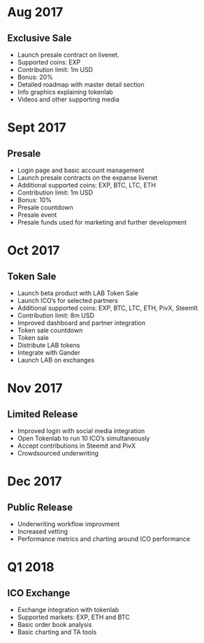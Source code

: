 # Aug 2017
## Exclusive Sale
* Launch presale contract on livenet.
* Supported coins: EXP 
* Contribution limit: 1m USD
* Bonus: 20%
* Detailed roadmap with master detail section
* Info graphics explaining tokenlab
* Videos and other supporting media
# Sept 2017
## Presale
* Login page and basic account management
* Launch presale contracts on the expanse livenet
* Additional supported coins: EXP, BTC, LTC, ETH
* Contribution limit: 1m USD
* Bonus: 10%
* Presale countdown
* Presale event
* Presale funds used for marketing and further development 
# Oct 2017
## Token Sale
* Launch beta product with LAB Token Sale
* Launch ICO’s for selected partners
* Additional supported coins: EXP, BTC, LTC, ETH, PivX, SteemIt
* Contribution limit: 8m USD
* Improved dashboard and partner integration
* Token sale countdown
* Token sale
* Distribute LAB tokens
* Integrate with Gander
* Launch LAB on exchanges 
# Nov 2017
## Limited Release
* Improved login with social media integration
* Open Tokenlab to run 10 ICO’s simultaneously
* Accept contributions in Steemit and PivX
* Crowdsourced underwriting
# Dec 2017
## Public Release
* Underwriting workflow improvment
* Increased vetting
* Performance metrics and charting around ICO performance
# Q1 2018
## ICO Exchange
* Exchange integration with tokenlab
* Supported markets: EXP, ETH and BTC
* Basic order book analysis
* Basic charting and TA tools